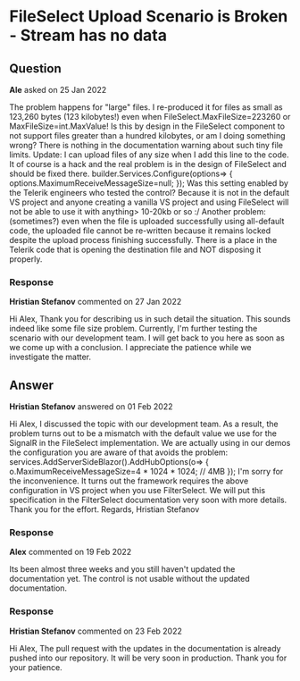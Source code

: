 # FileSelect Upload Scenario is Broken - Stream has no data

## Question

**Ale** asked on 25 Jan 2022

The problem happens for "large" files. I re-produced it for files as small as 123,260 bytes (123 kilobytes!) even when FileSelect.MaxFileSize=223260 or MaxFileSize=int.MaxValue! Is this by design in the FileSelect component to not support files greater than a hundred kilobytes, or am I doing something wrong? There is nothing in the documentation warning about such tiny file limits. Update: I can upload files of any size when I add this line to the code. It of course is a hack and the real problem is in the design of FileSelect and should be fixed there. builder.Services.Configure<HubOptions>(options=> { options.MaximumReceiveMessageSize=null; }); Was this setting enabled by the Telerik engineers who tested the control? Because it is not in the default VS project and anyone creating a vanilla VS project and using FileSelect will not be able to use it with anything> 10-20kb or so :/ Another problem: (sometimes?) even when the file is uploaded successfully using all-default code, the uploaded file cannot be re-written because it remains locked despite the upload process finishing successfully. There is a place in the Telerik code that is opening the destination file and NOT disposing it properly.

### Response

**Hristian Stefanov** commented on 27 Jan 2022

Hi Alex, Thank you for describing us in such detail the situation. This sounds indeed like some file size problem. Currently, I'm further testing the scenario with our development team. I will get back to you here as soon as we come up with a conclusion. I appreciate the patience while we investigate the matter.

## Answer

**Hristian Stefanov** answered on 01 Feb 2022

Hi Alex, I discussed the topic with our development team. As a result, the problem turns out to be a mismatch with the default value we use for the SignalR in the FileSelect implementation. We are actually using in our demos the configuration you are aware of that avoids the problem: services.AddServerSideBlazor().AddHubOptions(o=>
{
o.MaximumReceiveMessageSize=4 * 1024 * 1024; // 4MB }); I'm sorry for the inconvenience. It turns out the framework requires the above configuration in VS project when you use FilterSelect. We will put this specification in the FilterSelect documentation very soon with more details. Thank you for the effort. Regards, Hristian Stefanov

### Response

**Alex** commented on 19 Feb 2022

Its been almost three weeks and you still haven't updated the documentation yet. The control is not usable without the updated documentation.

### Response

**Hristian Stefanov** commented on 23 Feb 2022

Hi Alex, The pull request with the updates in the documentation is already pushed into our repository. It will be very soon in production. Thank you for your patience.
